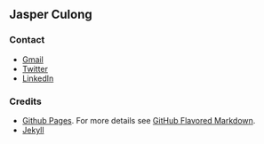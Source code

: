 ## Jasper Culong

### Contact

* [Gmail](mailto:jculongit10@gmail.com)
* [Twitter](https://twitter.com/japzio)
* [LinkedIn](https://ph.linkedin.com/in/japzio)

### Credits

* [Github Pages](https://pages.github.com/). For more details see [GitHub Flavored Markdown](https://guides.github.com/features/mastering-markdown/).
* [Jekyll](https://jekyllrb.com/)
